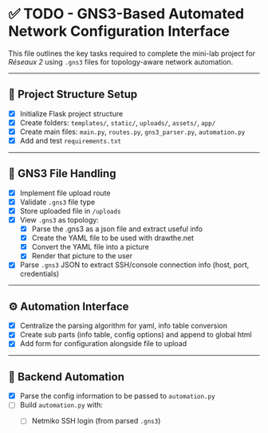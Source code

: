 # ✅ TODO - GNS3-Based Automated Network Configuration Interface

This file outlines the key tasks required to complete the mini-lab project for *Réseaux 2* using `.gns3` files for topology-aware network automation.

---

## 📁 Project Structure Setup

- [x] Initialize Flask project structure
- [x] Create folders: `templates/`, `static/`, `uploads/`, `assets/`, `app/`
- [x] Create main files: `main.py`, `routes.py`, `gns3_parser.py`, `automation.py`
- [x] Add and test `requirements.txt`

---

## 🔄 GNS3 File Handling

- [x] Implement file upload route
- [x] Validate `.gns3` file type
- [x] Store uploaded file in `/uploads`
- [x] View `.gns3` as topology:
    - [x] Parse the .gns3 as a json file and extract useful info
    - [x] Create the YAML file to be used with drawthe.net
    - [x] Convert the YAML file into a picture
    - [x] Render that picture to the user
- [x] Parse `.gns3` JSON to extract SSH/console connection info (host, port, credentials)

---

## ⚙️ Automation Interface

- [x] Centralize the parsing algorithm for yaml, info table conversion
- [x] Create sub parts (info table, config options) and append to global html
- [x] Add form for configuration alongside file to upload

---

## 🚀 Backend Automation

- [x] Parse the config information to be passed to `automation.py`
- [ ] Build `automation.py` with:
  - [ ] Netmiko SSH login (from parsed `.gns3`)


